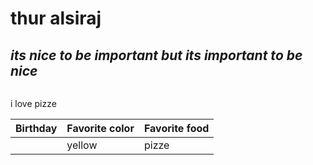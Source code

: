 <h1><b> thur alsiraj</b></h1>
<h2><em>its nice to be important but its important to be nice</em></h2>
<img scr="https://tse3.mm.bing.net/th?id=OIP.x_MFIqiZQ7B3ZgEi8OydoAHaEK&pid=Api&P=0&w=277&h=157b"/>
<p>i love pizze</p>
<table>
   <thead>
    <tr>
        <th>Birthday</th>
        <th>Favorite color</th>
        <th>Favorite food</th>
    </tr> 
   </thead>
 <tr>
        <td 14</td>
        <td>yellow</td>
        <td>pizze</td>
    </tr>
